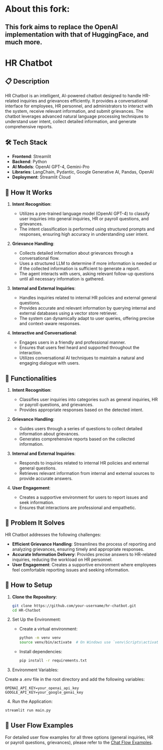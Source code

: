 # About this fork:
## This fork aims to replace the OpenAI implementation with that of HuggingFace, and much more.


# HR Chatbot

## 📋 Description

HR Chatbot is an intelligent, AI-powered chatbot designed to handle HR-related inquiries and grievances efficiently. It provides a conversational interface for employees, HR personnel, and administrators to interact with the system, receive relevant information, and submit grievances. The chatbot leverages advanced natural language processing techniques to understand user intent, collect detailed information, and generate comprehensive reports.

## 🛠️ Tech Stack

- **Frontend**: Streamlit
- **Backend**: Python
- **AI Models**: OpenAI GPT-4, Gemini-Pro
- **Libraries**: LangChain, Pydantic, Google Generative AI, Pandas, OpenAI
- **Deployment**: Streamlit Cloud

## 🔧 How It Works

1. **Intent Recognition**:
   - Utilizes a pre-trained language model (OpenAI GPT-4) to classify user inquiries into general inquiries, HR or payroll questions, and grievances.
   - The intent classification is performed using structured prompts and responses, ensuring high accuracy in understanding user intent.

2. **Grievance Handling**:
   - Collects detailed information about grievances through a conversational flow.
   - Uses a structured LLM to determine if more information is needed or if the collected information is sufficient to generate a report.
   - The agent interacts with users, asking relevant follow-up questions until all necessary information is gathered.

3. **Internal and External Inquiries**:
   - Handles inquiries related to internal HR policies and external general questions.
   - Provides accurate and relevant information by querying internal and external databases using a vector store retriever.
   - The system can dynamically adapt to user queries, offering precise and context-aware responses.

4. **Interactive and Conversational**:
   - Engages users in a friendly and professional manner.
   - Ensures that users feel heard and supported throughout the interaction.
   - Utilizes conversational AI techniques to maintain a natural and engaging dialogue with users.

## 🎯 Functionalities

1. **Intent Recognition**:
   - Classifies user inquiries into categories such as general inquiries, HR or payroll questions, and grievances.
   - Provides appropriate responses based on the detected intent.

2. **Grievance Handling**:
   - Guides users through a series of questions to collect detailed information about grievances.
   - Generates comprehensive reports based on the collected information.

3. **Internal and External Inquiries**:
   - Responds to inquiries related to internal HR policies and external general questions.
   - Retrieves relevant information from internal and external sources to provide accurate answers.

4. **User Engagement**:
   - Creates a supportive environment for users to report issues and seek information.
   - Ensures that interactions are professional and empathetic.

## 🚀 Problem It Solves

HR Chatbot addresses the following challenges:

- **Efficient Grievance Handling**: Streamlines the process of reporting and analyzing grievances, ensuring timely and appropriate responses.
- **Accurate Information Delivery**: Provides precise answers to HR-related inquiries, reducing the workload on HR personnel.
- **User Engagement**: Creates a supportive environment where employees feel comfortable reporting issues and seeking information.

## 📝 How to Setup

1. **Clone the Repository**:
   ```sh
   git clone https://github.com/your-username/hr-chatbot.git
   cd HR-Chatbot
   ```

2. Set Up the Environment:

    - Create a virtual environment:

        ```sh
        python -m venv venv
        source venv/bin/activate  # On Windows use `venv\Scripts\activate`
        ```

    - Install dependencies:

        ```sh
        pip install -r requirements.txt
        ```
    
3. Environment Variables:

Create a .env file in the root directory and add the following variables:
```env
OPENAI_API_KEY=your_openai_api_key
GOOGLE_API_KEY=your_google_genai_key
```

4. Run the Application:

```sh
streamlit run main.py
```

## 🔄 User Flow Examples

For detailed user flow examples for all three options (general inquiries, HR or payroll questions, grievances), please refer to the [Chat Flow Examples](./chat_flow_examples.md).


